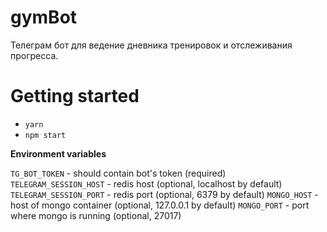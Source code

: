 # gymBot

Телеграм бот для ведение дневника тренировок и отслеживания прогресса.

# Getting started

- `yarn`
- `npm start`

**Environment variables**

`TG_BOT_TOKEN` - should contain bot's token (required)  
`TELEGRAM_SESSION_HOST` - redis host (optional, localhost by default)  
`TELEGRAM_SESSION_PORT` - redis port (optional, 6379 by default)
`MONGO_HOST` - host of mongo container (optional, 127.0.0.1 by default)
`MONGO_PORT` - port where mongo is running (optional, 27017)
